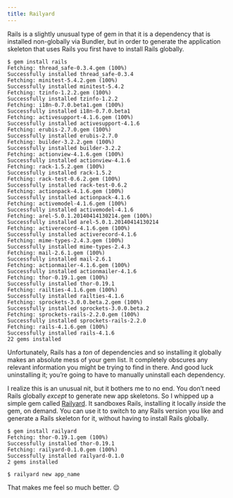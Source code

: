 ```yaml
---
title: Railyard
---
```


Rails is a slightly unusual type of gem in that it is a dependency that is installed non-globally via Bundler, but in order to generate the application skeleton that uses Rails you first have to install Rails globally.

```shell
$ gem install rails
Fetching: thread_safe-0.3.4.gem (100%)
Successfully installed thread_safe-0.3.4
Fetching: minitest-5.4.2.gem (100%)
Successfully installed minitest-5.4.2
Fetching: tzinfo-1.2.2.gem (100%)
Successfully installed tzinfo-1.2.2
Fetching: i18n-0.7.0.beta1.gem (100%)
Successfully installed i18n-0.7.0.beta1
Fetching: activesupport-4.1.6.gem (100%)
Successfully installed activesupport-4.1.6
Fetching: erubis-2.7.0.gem (100%)
Successfully installed erubis-2.7.0
Fetching: builder-3.2.2.gem (100%)
Successfully installed builder-3.2.2
Fetching: actionview-4.1.6.gem (100%)
Successfully installed actionview-4.1.6
Fetching: rack-1.5.2.gem (100%)
Successfully installed rack-1.5.2
Fetching: rack-test-0.6.2.gem (100%)
Successfully installed rack-test-0.6.2
Fetching: actionpack-4.1.6.gem (100%)
Successfully installed actionpack-4.1.6
Fetching: activemodel-4.1.6.gem (100%)
Successfully installed activemodel-4.1.6
Fetching: arel-5.0.1.20140414130214.gem (100%)
Successfully installed arel-5.0.1.20140414130214
Fetching: activerecord-4.1.6.gem (100%)
Successfully installed activerecord-4.1.6
Fetching: mime-types-2.4.3.gem (100%)
Successfully installed mime-types-2.4.3
Fetching: mail-2.6.1.gem (100%)
Successfully installed mail-2.6.1
Fetching: actionmailer-4.1.6.gem (100%)
Successfully installed actionmailer-4.1.6
Fetching: thor-0.19.1.gem (100%)
Successfully installed thor-0.19.1
Fetching: railties-4.1.6.gem (100%)
Successfully installed railties-4.1.6
Fetching: sprockets-3.0.0.beta.2.gem (100%)
Successfully installed sprockets-3.0.0.beta.2
Fetching: sprockets-rails-2.2.0.gem (100%)
Successfully installed sprockets-rails-2.2.0
Fetching: rails-4.1.6.gem (100%)
Successfully installed rails-4.1.6
22 gems installed
```

Unfortunately, Rails has a _ton_ of dependencies and so installing it globally makes an absolute mess of your gem list. It completely obscures any relevant information you might be trying to find in there. And good luck uninstalling it; you’re going to have to manually uninstall each dependency.

I realize this is an unusual nit, but it bothers me to no end. You don’t need Rails globally _except_ to generate new app skeletons. So I whipped up a simple gem called [Railyard][railyard]. It sandboxes Rails, installing it locally _inside_ the gem, on demand. You can use it to switch to any Rails version you like and generate a Rails skeleton for it, without having to install Rails globally.

```shell
$ gem install railyard
Fetching: thor-0.19.1.gem (100%)
Successfully installed thor-0.19.1
Fetching: railyard-0.1.0.gem (100%)
Successfully installed railyard-0.1.0
2 gems installed
```

```shell
$ railyard new app_name
```

That makes me feel so much better. 😌

[railyard]: https://github.com/brandonweiss/railyard
